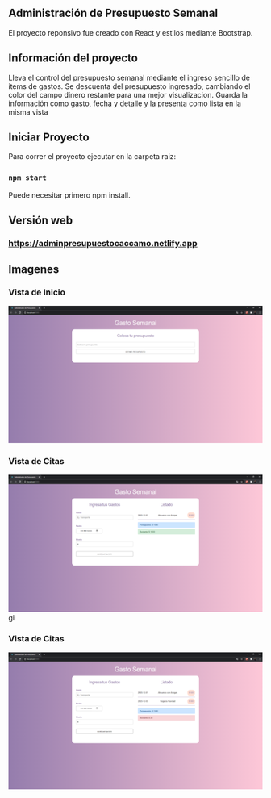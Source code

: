 ## Administración de Presupuesto Semanal
El proyecto reponsivo fue creado con React y estilos mediante Bootstrap.


## Información del proyecto
Lleva el control del presupuesto semanal mediante el ingreso sencillo de items de gastos. Se descuenta del presupuesto ingresado, cambiando el color del campo dinero restante para una mejor visualizacion.
Guarda la información como gasto, fecha y detalle y la presenta como lista en la misma vista


## Iniciar Proyecto
Para correr el proyecto ejecutar en la carpeta raiz:
### `npm start`
Puede necesitar primero npm install.


## Versión web

### https://adminpresupuestocaccamo.netlify.app

## Imagenes

### Vista de Inicio
![Alt text](./Asset/Inicio.png?raw=true "Inicio")

### Vista de Citas
![Alt text](./Asset/guardarGasto.png?raw=true "GuardarGasto")gi

### Vista de Citas
![Alt text](./Asset/PocoPresupuesto.png?raw=true "PocoPresupuesto")
